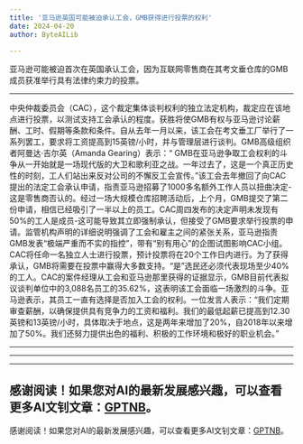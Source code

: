 ```yaml
---
title: '亚马逊英国可能被迫承认工会，GMB获得进行投票的权利'
date: 2024-04-20
author: ByteAILib

---
```


亚马逊可能被迫首次在英国承认工会，因为互联网零售商在其考文垂仓库的GMB成员获准举行具有法律约束力的投票。

---
中央仲裁委员会（CAC），这个裁定集体谈判权利的独立法定机构，裁定应在该地点进行投票，以测试支持工会承认的程度。获胜将使GMB有权与亚马逊讨论薪酬、工时、假期等条款和条件。自从去年一月以来，该工会在考文垂工厂举行了一系列罢工，要求将工资提高到15英镑/小时，并与管理层进行谈判。GMB高级组织者阿曼达·吉尔英（Amanda Gearing）表示：“ GMB在亚马逊争取工会权利的斗争从一开始就是一场现代版的大卫和歌利亚之战。一年过去了，这是一个真正历史性的时刻，工人们站出来反对公司的不懈反工会宣传。”该工会去年撤回了向CAC提出的法定工会承认申请，指责亚马逊招募了1000多名额外工作人员以扭曲决定-这是零售商否认的。经过一场大规模仓库招聘活动后，上个月，GMB提交了第二份申请，相信已经吸引了一半以上的员工。CAC周四发布的决定声明未发现有50%的工人是成员-这可能导致其立即强制承认，但接受了GMB要求举行投票的申请。监管机构声明的详细说明强调了工会和雇主之间的紧张关系，亚马逊指责GMB发表“极端严重而不实的指控”，带有“别有用心”的企图试图影响CAC小组。CAC将任命一名独立人士进行投票，预计投票将在20个工作日内进行。为了获得承认，GMB将需要在投票中赢得大多数支持。“是”选民还必须代表现场至少40%的工人。CAC的案件经理从工会和亚马逊那里获得的证据显示，GMB目前代表拟议谈判单位中的3,088名员工的35.62%，这表明该工会面临一场激烈的斗争。亚马逊表示，其员工一直有选择是否加入工会的权利。一位发言人表示：“我们定期审查薪酬，以确保提供具有竞争力的工资和福利。我们的最低起薪已提高到12.30英镑和13英镑/小时，具体取决于地点，这是两年来增加了20%，自2018年以来增加了50%。我们还努力提供出色的福利、积极的工作环境和极好的职业机会。”

---
---

---
感谢阅读！如果您对AI的最新发展感兴趣，可以查看更多AI文钊文章：[GPTNB](https://gptnb.com)。
---
感谢阅读！如果您对AI的最新发展感兴趣，可以查看更多AI文钊文章：[GPTNB](https://gptnb.com)。